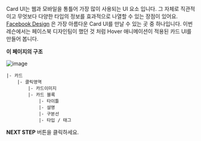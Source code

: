 Card UI는 웹과 모바일을 통틀어 가장 많이 사용되는 UI 요소 입니다. 그 자체로 직관적이고 무엇보다 다양한 타입의 정보를 효과적으로 나열할 수 있는 장점이 있어요. [Facebook Design][1] 은 가장 아름다운 Card UI를 만날 수 있는 곳 중 하나입니다. 이번 레슨에서는 페이스북 디자인팀이 했던 것 처럼 Hover 애니메이션이 적용된 카드 UI를 만들어 봅니다. 

**이 페이지의 구조**

![image](https://res.cloudinary.com/dyiqg9qhi/image/upload/v1532609841/wire/img-wire-06.jpg)

```
|- 카드
    |- 클릭영역
        |- 카드이미지
        |- 카드 블록
            |- 타이틀
            |- 설명
            |- 구분선
            |- 타입 / 태그
```



**NEXT STEP** 버튼을 클릭하세요.



[1]:https://facebook.design/